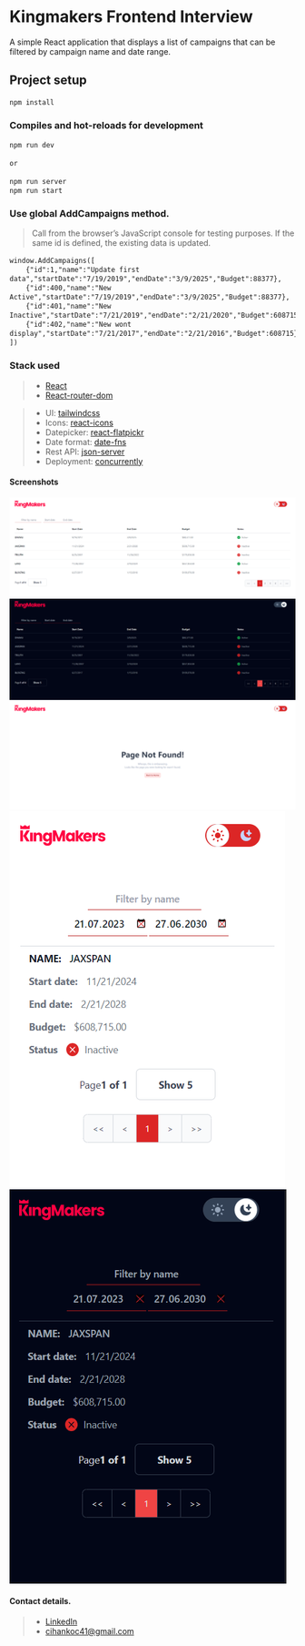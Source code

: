 # Kingmakers Frontend Interview

A simple React application that displays a list of campaigns that can be filtered by campaign name and date range.

## Project setup

```
npm install
```

### Compiles and hot-reloads for development

```
npm run dev

or

npm run server
npm run start

```

### Use global AddCampaigns method.
> Call from the browser’s JavaScript console for testing purposes.
> If the same id is defined, the existing data is updated.
```
window.AddCampaigns([
    {"id":1,"name":"Update first data","startDate":"7/19/2019","endDate":"3/9/2025","Budget":88377},
    {"id":400,"name":"New Active","startDate":"7/19/2019","endDate":"3/9/2025","Budget":88377},
    {"id":401,"name":"New Inactive","startDate":"7/21/2019","endDate":"2/21/2020","Budget":608715},
    {"id":402,"name":"New wont display","startDate":"7/21/2017","endDate":"2/21/2016","Budget":608715},
])
```

### Stack used

> - [React](https://react.dev/)
> - [React-router-dom](https://www.npmjs.com/package/react-router-dom)

> - UI: [tailwindcss](https://tailwindcss.com/)
> - Icons: [react-icons](https://react-icons.github.io/react-icons/)
> - Datepicker: [react-flatpickr](https://www.npmjs.com/package/react-flatpickr)
> - Date format: [date-fns](https://www.npmjs.com/package/react-flatpickr)
> - Rest API: [json-server](https://www.npmjs.com/package/json-server)
> - Deployment: [concurrently](https://www.npmjs.com/package/concurrently)

#### Screenshots

![Desktop](/src/assets/images/screenshot-1.png)
![Desktop](/src/assets/images/screenshot-2.png)
![Desktop](/src/assets/images/screenshot-5.png)
![Desktop](/src/assets/images/screenshot-3.png)
![Desktop](/src/assets/images/screenshot-4.png)

#### Contact details.

>- [LinkedIn](https://www.linkedin.com/in/cihankoc/)
>- [cihankoc41@gmail.com](cihankoc41@gmail.com)
